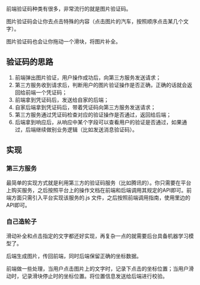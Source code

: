 前端验证码种类有很多，非常流行的就是图片验证码。  

图片验证码会让你去点击特殊的内容（点击图片的汽车，按照顺序点击某几个文字）。 

图片验证码也会让你拖动一个滑块，将图片补全。  


## 验证码的思路
1. 前端弹出图片验证，用户操作成功后，向第三方服务发送请求；
2. 第三方服务收到请求后，判断用户的图片验证操作是否正确，正确的话就会返回给前端一个凭证码；
3. 前端拿到凭证码后，发送给自家的后端；
4. 自家后端拿到凭证码后，带着凭证码向第三方服务发送请求；
5. 第三方服务通过凭证码检查对应的验证操作是否通过，返回给后端；
6. 后端拿到响应后，从响应中某个字段可以查看用户的验证是否通过，如果通过，后端继续做别业务逻辑（比如发送消息验证码）。

## 实现
### 第三方服务
最简单的实现方式就是利用第三方的验证码服务（比如腾讯的）。你只需要在平台上购买服务，之后按照平台上的操作文档在前端和后端调用其规定的API即可。前端方面只需引入平台实现该服务的.js 文件，之后按照前端调用指南，使用里边的API即可。

### 自己造轮子
滑动补全和点击指定的文字都还好实现，再复杂一点的就需要后台具备机器学习模型了。

后端生成图片，传回前端，同时后端保留正确的坐标数据。

前端做一些处理，当用户点击图片上的文字时，记录下点击的坐标位置；当用户滑动时，记录滑块停止时的坐标位置。将位置信息发送给后端进行校验。